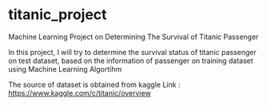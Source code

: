 # titanic_project
Machine Learning Project on Determining The Survival of Titanic Passenger

In this project, I will try to determine the survival status of titanic passenger on test dataset, based on the information of passenger on training dataset using Machine Learning Algortihm

The source of dataset is obtained from kaggle 
Link : https://www.kaggle.com/c/titanic/overview
